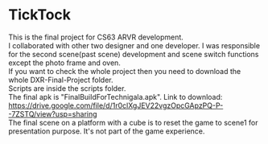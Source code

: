 # TickTock
This is the final project for CS63 ARVR development. <br>
I collaborated with other two designer and one developer. I was responsible for the second scene(past scene) development and scene switch functions except the photo frame and oven.<br>
If you want to check the whole project then you need to download the whole DXR-Final-Project folder. <br>
Scripts are inside the scripts folder. <br>
The final apk is "FinalBuildForTechnigala.apk". Link to download: https://drive.google.com/file/d/1r0clXgJEV22vgzOpcGApzPQ-P--7ZSTQ/view?usp=sharing <br>
The final scene on a platform with a cube is to reset the game to scene1 for presentation purpose. It's not part of the game experience.
